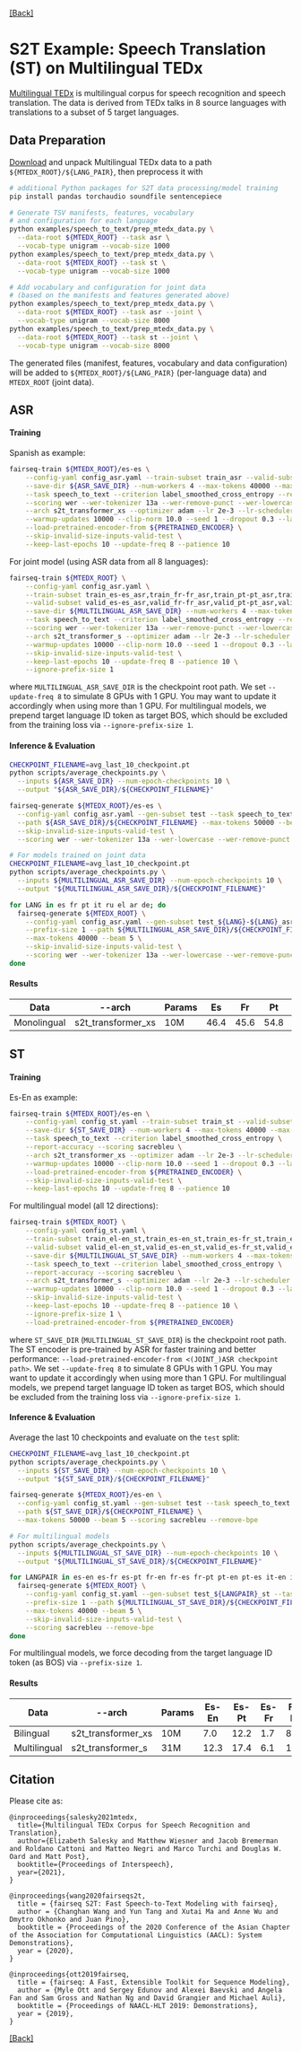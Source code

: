 [[Back]](..)

# S2T Example: Speech Translation (ST) on Multilingual TEDx

[Multilingual TEDx](https://arxiv.org/abs/2102.01757) is multilingual corpus for speech recognition and
speech translation. The data is derived from TEDx talks in 8 source languages
with translations to a subset of 5 target languages.

## Data Preparation
[Download](http://openslr.org/100/) and unpack Multilingual TEDx data to a path
`${MTEDX_ROOT}/${LANG_PAIR}`, then preprocess it with
```bash
# additional Python packages for S2T data processing/model training
pip install pandas torchaudio soundfile sentencepiece

# Generate TSV manifests, features, vocabulary
# and configuration for each language
python examples/speech_to_text/prep_mtedx_data.py \
  --data-root ${MTEDX_ROOT} --task asr \
  --vocab-type unigram --vocab-size 1000
python examples/speech_to_text/prep_mtedx_data.py \
  --data-root ${MTEDX_ROOT} --task st \
  --vocab-type unigram --vocab-size 1000

# Add vocabulary and configuration for joint data
# (based on the manifests and features generated above)
python examples/speech_to_text/prep_mtedx_data.py \
  --data-root ${MTEDX_ROOT} --task asr --joint \
  --vocab-type unigram --vocab-size 8000
python examples/speech_to_text/prep_mtedx_data.py \
  --data-root ${MTEDX_ROOT} --task st --joint \
  --vocab-type unigram --vocab-size 8000
```
The generated files (manifest, features, vocabulary and data configuration) will be added to
`${MTEDX_ROOT}/${LANG_PAIR}` (per-language data) and `MTEDX_ROOT` (joint data).


## ASR
#### Training
Spanish as example:
```bash
fairseq-train ${MTEDX_ROOT}/es-es \
    --config-yaml config_asr.yaml --train-subset train_asr --valid-subset valid_asr \
    --save-dir ${ASR_SAVE_DIR} --num-workers 4 --max-tokens 40000 --max-epoch 200 \
    --task speech_to_text --criterion label_smoothed_cross_entropy --report-accuracy \
    --scoring wer --wer-tokenizer 13a --wer-remove-punct --wer-lowercase \
    --arch s2t_transformer_xs --optimizer adam --lr 2e-3 --lr-scheduler inverse_sqrt \
    --warmup-updates 10000 --clip-norm 10.0 --seed 1 --dropout 0.3 --label-smoothing 0.1 \
    --load-pretrained-encoder-from ${PRETRAINED_ENCODER} \
    --skip-invalid-size-inputs-valid-test \
    --keep-last-epochs 10 --update-freq 8 --patience 10
```
For joint model (using ASR data from all 8 languages):
```bash
fairseq-train ${MTEDX_ROOT} \
    --config-yaml config_asr.yaml \
    --train-subset train_es-es_asr,train_fr-fr_asr,train_pt-pt_asr,train_it-it_asr,train_ru-ru_asr,train_el-el_asr,train_ar-ar_asr,train_de-de_asr \
    --valid-subset valid_es-es_asr,valid_fr-fr_asr,valid_pt-pt_asr,valid_it-it_asr,valid_ru-ru_asr,valid_el-el_asr,valid_ar-ar_asr,valid_de-de_asr \
    --save-dir ${MULTILINGUAL_ASR_SAVE_DIR} --num-workers 4 --max-tokens 40000 --max-epoch 200 \
    --task speech_to_text --criterion label_smoothed_cross_entropy --report-accuracy \
    --scoring wer --wer-tokenizer 13a --wer-remove-punct --wer-lowercase \
    --arch s2t_transformer_s --optimizer adam --lr 2e-3 --lr-scheduler inverse_sqrt \
    --warmup-updates 10000 --clip-norm 10.0 --seed 1 --dropout 0.3 --label-smoothing 0.1 \
    --skip-invalid-size-inputs-valid-test \
    --keep-last-epochs 10 --update-freq 8 --patience 10 \
    --ignore-prefix-size 1
```
where `MULTILINGUAL_ASR_SAVE_DIR` is the checkpoint root path. We set `--update-freq 8` to simulate 8 GPUs
with 1 GPU. You may want to update it accordingly when using more than 1 GPU.
For multilingual models, we prepend target language ID token as target BOS, which should be excluded from
the training loss via `--ignore-prefix-size 1`.

#### Inference & Evaluation
```bash
CHECKPOINT_FILENAME=avg_last_10_checkpoint.pt
python scripts/average_checkpoints.py \
  --inputs ${ASR_SAVE_DIR} --num-epoch-checkpoints 10 \
  --output "${ASR_SAVE_DIR}/${CHECKPOINT_FILENAME}"

fairseq-generate ${MTEDX_ROOT}/es-es \
  --config-yaml config_asr.yaml --gen-subset test --task speech_to_text \
  --path ${ASR_SAVE_DIR}/${CHECKPOINT_FILENAME} --max-tokens 50000 --beam 5 \
  --skip-invalid-size-inputs-valid-test \
  --scoring wer --wer-tokenizer 13a --wer-lowercase --wer-remove-punct --remove-bpe

# For models trained on joint data
CHECKPOINT_FILENAME=avg_last_10_checkpoint.pt
python scripts/average_checkpoints.py \
  --inputs ${MULTILINGUAL_ASR_SAVE_DIR} --num-epoch-checkpoints 10 \
  --output "${MULTILINGUAL_ASR_SAVE_DIR}/${CHECKPOINT_FILENAME}"

for LANG in es fr pt it ru el ar de; do
  fairseq-generate ${MTEDX_ROOT} \
    --config-yaml config_asr.yaml --gen-subset test_${LANG}-${LANG}_asr --task speech_to_text \
    --prefix-size 1 --path ${MULTILINGUAL_ASR_SAVE_DIR}/${CHECKPOINT_FILENAME} \
    --max-tokens 40000 --beam 5 \
    --skip-invalid-size-inputs-valid-test \
    --scoring wer --wer-tokenizer 13a --wer-lowercase --wer-remove-punct --remove-bpe
done
```
#### Results
| Data         | --arch             | Params |  Es  |  Fr  |  Pt  |  It  |  Ru  |   El  |   Ar  |   De  |
|--------------|--------------------|--------|------|------|------|------|------|-------|-------|-------|
| Monolingual  | s2t_transformer_xs |    10M | 46.4 | 45.6 | 54.8 | 48.0 | 74.7 | 109.5 | 104.4 | 111.1 |


## ST
#### Training
Es-En as example:
```bash
fairseq-train ${MTEDX_ROOT}/es-en \
    --config-yaml config_st.yaml --train-subset train_st --valid-subset valid_st \
    --save-dir ${ST_SAVE_DIR} --num-workers 4 --max-tokens 40000 --max-epoch 200 \
    --task speech_to_text --criterion label_smoothed_cross_entropy \
    --report-accuracy --scoring sacrebleu \
    --arch s2t_transformer_xs --optimizer adam --lr 2e-3 --lr-scheduler inverse_sqrt \
    --warmup-updates 10000 --clip-norm 10.0 --seed 1 --dropout 0.3 --label-smoothing 0.1 \
    --load-pretrained-encoder-from ${PRETRAINED_ENCODER} \
    --skip-invalid-size-inputs-valid-test \
    --keep-last-epochs 10 --update-freq 8 --patience 10
```
For multilingual model (all 12 directions):
```bash
fairseq-train ${MTEDX_ROOT} \
    --config-yaml config_st.yaml \
    --train-subset train_el-en_st,train_es-en_st,train_es-fr_st,train_es-it_st,train_es-pt_st,train_fr-en_st,train_fr-es_st,train_fr-pt_st,train_it-en_st,train_it-es_st,train_pt-en_st,train_pt-es_st,train_ru-en_st \
    --valid-subset valid_el-en_st,valid_es-en_st,valid_es-fr_st,valid_es-it_st,valid_es-pt_st,valid_fr-en_st,valid_fr-es_st,valid_fr-pt_st,valid_it-en_st,valid_it-es_st,valid_pt-en_st,valid_pt-es_st,valid_ru-en_st \
    --save-dir ${MULTILINGUAL_ST_SAVE_DIR} --num-workers 4 --max-tokens 40000 --max-epoch 200 \
    --task speech_to_text --criterion label_smoothed_cross_entropy \
    --report-accuracy --scoring sacrebleu \
    --arch s2t_transformer_s --optimizer adam --lr 2e-3 --lr-scheduler inverse_sqrt \
    --warmup-updates 10000 --clip-norm 10.0 --seed 1 --dropout 0.3 --label-smoothing 0.1 \
    --skip-invalid-size-inputs-valid-test \
    --keep-last-epochs 10 --update-freq 8 --patience 10 \
    --ignore-prefix-size 1 \
    --load-pretrained-encoder-from ${PRETRAINED_ENCODER}
```
where `ST_SAVE_DIR` (`MULTILINGUAL_ST_SAVE_DIR`) is the checkpoint root path. The ST encoder is pre-trained by ASR
for faster training and better performance: `--load-pretrained-encoder-from <(JOINT_)ASR checkpoint path>`. We set
`--update-freq 8` to simulate 8 GPUs with 1 GPU. You may want to update it accordingly when using more than 1 GPU.
For multilingual models, we prepend target language ID token as target BOS, which should be excluded from
the training loss via `--ignore-prefix-size 1`.

#### Inference & Evaluation
Average the last 10 checkpoints and evaluate on the `test` split:
```bash
CHECKPOINT_FILENAME=avg_last_10_checkpoint.pt
python scripts/average_checkpoints.py \
  --inputs ${ST_SAVE_DIR} --num-epoch-checkpoints 10 \
  --output "${ST_SAVE_DIR}/${CHECKPOINT_FILENAME}"

fairseq-generate ${MTEDX_ROOT}/es-en \
  --config-yaml config_st.yaml --gen-subset test --task speech_to_text \
  --path ${ST_SAVE_DIR}/${CHECKPOINT_FILENAME} \
  --max-tokens 50000 --beam 5 --scoring sacrebleu --remove-bpe

# For multilingual models
python scripts/average_checkpoints.py \
  --inputs ${MULTILINGUAL_ST_SAVE_DIR} --num-epoch-checkpoints 10 \
  --output "${MULTILINGUAL_ST_SAVE_DIR}/${CHECKPOINT_FILENAME}"

for LANGPAIR in es-en es-fr es-pt fr-en fr-es fr-pt pt-en pt-es it-en it-es ru-en el-en; do
  fairseq-generate ${MTEDX_ROOT} \
    --config-yaml config_st.yaml --gen-subset test_${LANGPAIR}_st --task speech_to_text \
    --prefix-size 1 --path ${MULTILINGUAL_ST_SAVE_DIR}/${CHECKPOINT_FILENAME} \
    --max-tokens 40000 --beam 5 \
    --skip-invalid-size-inputs-valid-test \
    --scoring sacrebleu --remove-bpe
done
```
For multilingual models, we force decoding from the target language ID token (as BOS) via `--prefix-size 1`.

#### Results
| Data         | --arch          | Params | Es-En | Es-Pt | Es-Fr | Fr-En | Fr-Es | Fr-Pt | Pt-En | Pt-Es | It-En | It-Es | Ru-En | El-En |
|--------------|--------------------|-----|-------|-------|-------|-------|-------|-------|-------|-------|-------|-------|-------|-------|
| Bilingual    | s2t_transformer_xs | 10M |  7.0  |  12.2 |  1.7  |  8.9  |  10.6 |  7.9  |  8.1  |  8.7  |   6.4 |  1.0  |  0.7  |  0.6  |
| Multilingual | s2t_transformer_s  | 31M |  12.3 |  17.4 |   6.1 |  12.0 |  13.6 |  13.2 |  12.0 |  13.7 |  10.7 |  13.1 |  0.6  |  0.8  |


## Citation
Please cite as:
```
@inproceedings{salesky2021mtedx,
  title={Multilingual TEDx Corpus for Speech Recognition and Translation},
  author={Elizabeth Salesky and Matthew Wiesner and Jacob Bremerman and Roldano Cattoni and Matteo Negri and Marco Turchi and Douglas W. Oard and Matt Post},
  booktitle={Proceedings of Interspeech},
  year={2021},
}

@inproceedings{wang2020fairseqs2t,
  title = {fairseq S2T: Fast Speech-to-Text Modeling with fairseq},
  author = {Changhan Wang and Yun Tang and Xutai Ma and Anne Wu and Dmytro Okhonko and Juan Pino},
  booktitle = {Proceedings of the 2020 Conference of the Asian Chapter of the Association for Computational Linguistics (AACL): System Demonstrations},
  year = {2020},
}

@inproceedings{ott2019fairseq,
  title = {fairseq: A Fast, Extensible Toolkit for Sequence Modeling},
  author = {Myle Ott and Sergey Edunov and Alexei Baevski and Angela Fan and Sam Gross and Nathan Ng and David Grangier and Michael Auli},
  booktitle = {Proceedings of NAACL-HLT 2019: Demonstrations},
  year = {2019},
}
```

[[Back]](..)
